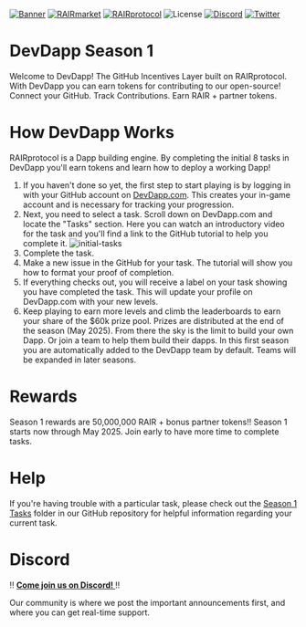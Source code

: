 [![Banner](https://github.com/rairprotocol/dev-dapp-s1/blob/main/devdapp-assets/devdapp.png)](https://devdapp.com)
[![RAIRmarket](https://img.shields.io/badge/RAIR-market-C67FD1)](https://rair.market)
[![RAIRprotocol](https://img.shields.io/badge/RAIR-protocol-C67FD1)](https://rairprotocol.org)
![License](https://img.shields.io/badge/License-Apache2.0-yellow)
[![Discord](https://img.shields.io/badge/Discord-4950AF)]([https://discord.gg/vuBUfB7w](https://discord.gg/nxVB2M4rWq))
[![Twitter](https://img.shields.io/twitter/follow/rairprotocol)](https://twitter.com/rairprotocol)

# DevDapp Season 1

Welcome to DevDapp! The GitHub Incentives Layer built on RAIRprotocol. With DevDapp you can earn tokens for contributing to our open-source! Connect your GitHub. Track Contributions. Earn RAIR + partner tokens. 

# How DevDapp Works
RAIRprotocol is a Dapp building engine. By completing the initial 8 tasks in DevDapp you'll earn tokens and learn how to deploy a working Dapp! 

1. If you haven't done so yet, the first step to start playing is by logging in with your GitHub account on [DevDapp.com](Https://devdapp.com). This creates your in-game account and is necessary for tracking your progression.
2. Next, you need to select a task. Scroll down on DevDapp.com and locate the "Tasks" section. Here you can watch an introductory video for the task and you'll find a link to the GitHub tutorial to help you complete it.
![initial-tasks](https://github.com/rairprotocol/dev-dapp-s1/blob/main/devdapp-assets/initial-tasks.png)
3. Complete the task.
4. Make a new issue in the GitHub for your task. The tutorial will show you how to format your proof of completion.
5. If everything checks out, you will receive a label on your task showing you have completed the task. This will update your profile on DevDapp.com with your new levels.
6. Keep playing to earn more levels and climb the leaderboards to earn your share of the $60k prize pool. Prizes are distributed at the end of the season (May 2025).
From there the sky is the limit to build your own Dapp. Or join a team to help them build their dapps. In this first season you are automatically added to the DevDapp team by default. Teams will be expanded in later seasons.

# Rewards

Season 1 rewards are 50,000,000 RAIR + bonus partner tokens!! Season 1 starts now through May 2025. Join early to have more time to complete tasks. 

# Help

If you're having trouble with a particular task, please check out the [Season 1 Tasks](https://github.com/rairprotocol/dev-dapp-season1/tree/main/Season%201%20Tasks) folder in our GitHub repository for helpful information regarding your current task.

# Discord 

‼️ **[Come join us on Discord! ](https://discord.gg/nxVB2M4rWq)** ‼️

Our community is where we post the important announcements first, and where you can get real-time support. 
